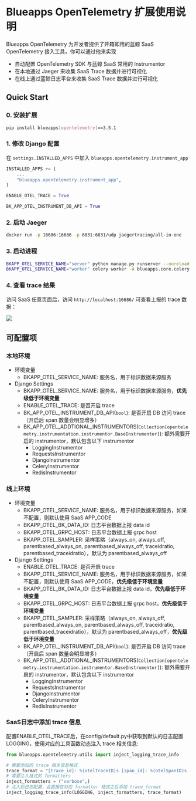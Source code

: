 # Blueapps OpenTelemetry 扩展使用说明

Blueapps OpenTelemetry 为开发者提供了开箱即用的蓝鲸 SaaS OpenTelemetry 接入工具，你可以通过他来实现

- 自动配置 OpenTelemetry SDK 与蓝鲸 SaaS 常用的 Instrumentor
- 在本地通过 Jaeger 来收集 SaaS Trace 数据并进行可视化
- 在线上通过蓝鲸日志平台来收集 SaaS Trace 数据并进行可视化

## Quick Start

### 0. 安装扩展

```bash
pip install blueapps[opentelemetry]==3.5.1
```

### 1. 修改 Django 配置

在 `settings.INSTALLED_APPS` 中加入 `blueapps.opentelemetry.instrument_app`

```python
INSTALLED_APPS += (
    ...
    "blueapps.opentelemetry.instrument_app",
)

ENABLE_OTEL_TRACE = True

BK_APP_OTEL_INSTRUMENT_DB_API = True
```

### 2. 启动 Jaeger

```bash
docker run -p 16686:16686 -p 6831:6831/udp jaegertracing/all-in-one
```

### 3. 启动进程

```bash
BKAPP_OTEL_SERVICE_NAME="server" python manage.py runserver --noreload 
BKAPP_OTEL_SERVICE_NAME="worker" celery worker -A blueapps.core.celery -P threads -c 300 -l info
```

### 4. 查看 trace 结果

访问 SaaS 任意页面后，访问 `http://localhost:16686/` 可查看上报的 trace 数据：

![](./docs/assets/local_jaeger.png)

## 可配置项

### 本地环境

- 环境变量
    - BKAPP_OTEL_SERVICE_NAME: 服务名，用于标识数据来源服务
- Django Settings
    - BKAPP_OTEL_SERVICE_NAME: 服务名，用于标识数据来源服务，**优先级低于环境变量**
    - ENABLE_OTEL_TRACE: 是否开启 trace
    - BK_APP_OTEL_INSTRUMENT_DB_API(`bool`): 是否开启 DB 访问 trace（开启后 span 数量会明显增多）
    - BK_APP_OTEL_ADDTIONAL_INSTRUMENTORS(`Collection[opentelemetry.instrumentation.instrumentor.BaseInstrumentor]`): 额外需要开启的 instrumentor，默认包含以下 instrumentor
        - LoggingInstrumentor
        - RequestsInstrumentor
        - DjangoInstrumentor
        - CeleryInstrumentor
        - RedisInstrumentor

### 线上环境

- 环境变量
    - BKAPP_OTEL_SERVICE_NAME: 服务名，用于标识数据来源服务，如果不配置，则默认使用 SaaS APP_CODE
    - BKAPP_OTEL_BK_DATA_ID: 日志平台数据上报 data id
    - BKAPP_OTEL_GRPC_HOST: 日志平台数据上报 grpc host
    - BKAPP_OTEL_SAMPLER: 采样策略（always_on, always_off, parentbased_always_on, parentbased_always_off, traceidratio, parentbased_traceidratio），默认为 parentbased_always_off
- Django Settings
    - ENABLE_OTEL_TRACE: 是否开启 trace
    - BKAPP_OTEL_SERVICE_NAME: 服务名，用于标识数据来源服务，如果不配置，则默认使用 SaaS APP_CODE，**优先级低于环境变量**
    - BKAPP_OTEL_BK_DATA_ID: 日志平台数据上报 data id，**优先级低于环境变量**
    - BKAPP_OTEL_GRPC_HOST: 日志平台数据上报 grpc host，**优先级低于环境变量**
    - BKAPP_OTEL_SAMPLER: 采样策略（always_on, always_off, parentbased_always_on, parentbased_always_off, traceidratio, parentbased_traceidratio），默认为 parentbased_always_off，**优先级低于环境变量**
    - BK_APP_OTEL_INSTRUMENT_DB_API(`bool`): 是否开启 DB 访问 trace（开启后 span 数量会明显增多）
    - BK_APP_OTEL_ADDTIONAL_INSTRUMENTORS(`Collection[opentelemetry.instrumentation.instrumentor.BaseInstrumentor]`): 额外需要开启的 instrumentor，默认包含以下 instrumentor
        - LoggingInstrumentor
        - RequestsInstrumentor
        - DjangoInstrumentor
        - CeleryInstrumentor
        - RedisInstrumentor

### SaaS日志中添加 trace 信息
配置ENABLE_OTEL_TRACE后，在config/default.py中获取到默认的日志配置LOGGING，使用对应的工具函数动态注入 trace 相关信息: 
``` python
from blueapps.opentelemetry.utils import inject_logging_trace_info

# 需要添加的 trace 相关信息格式
trace_format = "[trace_id]: %(otelTraceID)s [span_id]: %(otelSpanID)s [resource.service.name]: %(otelServiceName)s"
# 需要注入格式的 formatters
inject_formatters = ("verbose",)
# 注入到日志配置，会直接在对应 formatter 格式之后添加 trace_format
inject_logging_trace_info(LOGGING, inject_formatters, trace_format)
```